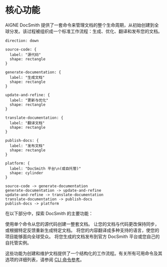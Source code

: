 # 核心功能

AIGNE DocSmith 提供了一套命令来管理文档的整个生命周期，从初始创建到全球分发。该过程被组织成一个标准工作流程：生成、优化、翻译和发布您的文档。

```d2
direction: down

source-code: {
  label: "源代码"
  shape: rectangle
}

generate-documentation: {
  label: "生成文档"
  shape: rectangle
}

update-and-refine: {
  label: "更新与优化"
  shape: rectangle
}

translate-documentation: {
  label: "翻译文档"
  shape: rectangle
}

publish-docs: {
  label: "发布文档"
  shape: rectangle
}

platform: {
  label: "DocSmith 平台\n(或自托管)"
  shape: cylinder
}

source-code -> generate-documentation
generate-documentation -> update-and-refine
update-and-refine -> translate-documentation
translate-documentation -> publish-docs
publish-docs -> platform
```

在以下部分中，探索 DocSmith 的主要功能：

<x-cards data-columns="2">
  <x-card data-title="生成文档" data-icon="lucide:file-plus-2" data-href="/features/generate-documentation">
    使用单个命令从您的源代码创建一整套文档。
  </x-card>
  <x-card data-title="更新与优化" data-icon="lucide:edit" data-href="/features/update-and-refine">
    让您的文档与代码更改保持同步，或根据特定反馈重新生成特定文档。
  </x-card>
  <x-card data-title="翻译文档" data-icon="lucide:languages" data-href="/features/translate-documentation">
    将您的内容翻译成多种支持的语言，使您的项目能够面向全球受众。
  </x-card>
  <x-card data-title="发布文档" data-icon="lucide:send" data-href="/features/publish-your-docs">
    将您生成的文档发布到官方 DocSmith 平台或您自己的自托管实例。
  </x-card>
</x-cards>

这些功能为创建和维护文档提供了一个结构化的工作流程。有关所有可用命令及其选项的详细列表，请参阅 [CLI 命令参考](./cli-reference.md)。